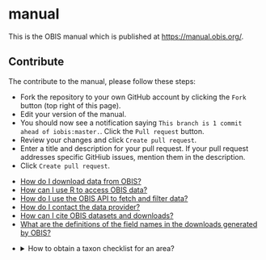 # manual

This is the OBIS manual which is published at https://manual.obis.org/.

## Contribute

The contribute to the manual, please follow these steps:

- Fork the repository to your own GitHub account by clicking the `Fork` button (top right of this page).
- Edit your version of the manual.
- You should now see a notification saying `This branch is 1 commit ahead of iobis:master.`. Click the `Pull request` button.
- Review your changes and click `Create pull request`.
- Enter a title and description for your pull request. If your pull request addresses specific GitHiub issues, mention them in the description.
- Click `Create pull request`.

<ul>
  <li><a href="access.html#obis-homepage-and-dataset-pages">How do I download data from OBIS?</a></li>
  <li><a href="access.html#r-package">How can I use R to access OBIS data?</a></li>
  <li><a href="access.html#api">How do I use the OBIS API to fetch and filter data?</a></li>
  <li><a href="access.html#api">How do I contact the data provider?</a></li>
  <li><a href="citing.html">How can I cite OBIS datasets and downloads?</a></li>
  <li><a href="access.html#interpreting-downloaded-files-from-obis">What are the definitions of the field names in the downloads generated by OBIS?</a></li>
</ul>
<ul>
  <li>
    <details>
      <summary>How to obtain a taxon checklist for an area?</summary>
      <br>
      
      There are a few possible ways to obtain a taxon checklist for a given area. We will obtain a checklist of species in the Albain EEZ as an example. To do this we will create a bounding box around our area of interest, and then apply filters to simplify the geometry.
      ```r
      library(mregions)
      library(dplyr)
      library(robis)
      library(sf)
      #obtain Albanian EEZ as sf
      geom <- mr_shp(key = "MarineRegions:eez", filter = "Albanian Exclusive Economic Zone", maxFeatures = NULL)
      #get WKT for the bounding box
      wkt <- st_as_text(st_as_sfc(st_bbox(geom)), digits = 6)
      #fetch occurrences for bounding box
      occ <- occurrence(geometry = wkt) %>%
        st_as_sf(coords = c("decimalLongitude", "decimalLatitude"), crs = 4326)
      #filter using geometry
      occ_filtered <- occ %>%
        filter(st_intersects(geometry, geom, sparse = FALSE)) %>%
        as_tibble() %>%
        select(-geometry)
      #get taxa
      alb_taxa <- occ_filtered %>%
        group_by(phylum, class, order, family, genus, species, scientificName) %>%
        summarize(records = n())
      ```
    </details>
  </li>
</ul>
